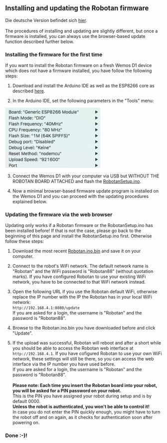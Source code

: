 <H2>Installing and updating the Robotan firmware</H2>
Die deutsche Version befindet sich <A HREF="Setup_de.md">hier</A>.
<BR><BR>
The procedures of installing and updating are slightly different, but once a firmware is installed, you can always use the browser-based
update function described further below.

<H3>Installing the firmware for the first time</H3>
If you want to install the Robotan firmware on a fresh Wemos D1 device which does not have a firmware installed, 
you have follow the following steps:

1. Download and install the Arduino IDE as well as the ESP8266 core as described <A HREF="https://github.com/esp8266/Arduino#installing-with-boards-manager">here</A>.

2. In the Arduino IDE, set the following parameters in the "Tools" menu:
<IMG SRC="img/ArduinoSettings.png">

3. Connect the Wemos D1 with your computer via USB but WITHOUT THE ROBOTAN BOARD ATTACHED and flash the <A HREF="RobotanSetup.ino">RobotanSetup.ino</A>.

4. Now a minimal browser-based firmware update program is installed on the Wemos D1 and you can proceed with the updating procedures explained below.

<H3>Updating the firmware via the web browser</H3>
Updating only works if a Robotan firmware or the RobotanSetup.ino has been installed before! 
If that is not the case, please go back to the beginning of this page and install the RobotanSetup.ino first.
Otherwise follow these steps:

1. Download the most recent <A HREF="Robotan.ino.bin">Robotan.ino.bin</A> and save it on your computer.

2. Connect to the robot's WiFi network. The default network name is "Robotan" and the WiFi password is "Robotan88" (without quotation marks).
If you have configured Robotan to use your existing WiFi network, you have to be connected to that WiFi network instead.

3. Open the following URL if you use the Robotan default WiFi, otherwise replace the IP number with the IP the Robotan has in your local WiFi network:  
`http://192.168.4.1:8080/update`  
If you are asked for a login, the username is "Robotan" and the password is "Robotan88". 

4. Browse to the Robotan.ino.bin you have downloaded before and click "Update".

5. If the upload was successful, Robotan will reboot and after a short while you should be able to access the Robotan web interface at
`http://192.168.4.1`.
If you have cofigured Robotan to use your own WiFi network, these settings will still be there, so you can access the web interface via
the IP number you have used before.  
If you are asked for a login, the username is "Robotan" and the password is "Robotan88". 
<BR><BR>
<B>Please note: Each time you insert the Robotan board into your robot, 
you will be asked for a PIN password on your robot.</B> <BR>
This is the PIN you have assigned your robot during setup and is by default 0000.<BR>
<B>Unless the robot is authenticated, you won't be able to control it!</B><BR>
In case you do not enter the PIN quickly enough, you might have to turn the 
robot off and on again, as it checks for authentication soon after powering on.

<H3>Done :-)!</H3>
